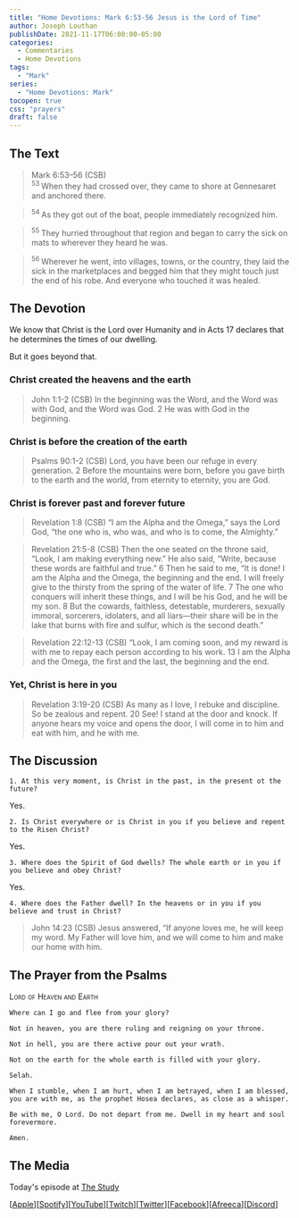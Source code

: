```yaml
---
title: "Home Devotions: Mark 6:53-56 Jesus is the Lord of Time"
author: Joseph Louthan
publishDate: 2021-11-17T06:00:00-05:00
categories:
  - Commentaries
  - Home Devotions
tags:
  - "Mark"
series:
  - "Home Devotions: Mark"
tocopen: true
css: "prayers"
draft: false
---
```

## The Text

>Mark 6:53–56 (CSB)  
><sup> 53 </sup> When they had crossed over, they came to shore at Gennesaret and anchored there. 

><sup> 54 </sup> As they got out of the boat, people immediately recognized him. 

><sup> 55 </sup> They hurried throughout that region and began to carry the sick on mats to wherever they heard he was. 

><sup> 56 </sup> Wherever he went, into villages, towns, or the country, they laid the sick in the marketplaces and begged him that they might touch just the end of his robe. And everyone who touched it was healed.

## The Devotion

We know that Christ is the Lord over Humanity and in Acts 17 declares that he determines the times of our dwelling.

But it goes beyond that.

### Christ created the heavens and the earth

>John 1:1-2 (CSB) In the beginning was the Word, and the Word was with God, and the Word was God. 2 He was with God in the beginning.

### Christ is before the creation of the earth

>Psalms 90:1-2 (CSB) Lord, you have been our refuge
in every generation.
2 Before the mountains were born,
before you gave birth to the earth and the world,
from eternity to eternity, you are God.

### Christ is forever past and forever future

>Revelation 1:8 (CSB) “I am the Alpha and the Omega,” says the Lord God, “the one who is, who was, and who is to come, the Almighty.”

>Revelation 21:5-8 (CSB) Then the one seated on the throne said, “Look, I am making everything new.” He also said, “Write, because these words are faithful and true.” 6 Then he said to me, “It is done! I am the Alpha and the Omega, the beginning and the end. I will freely give to the thirsty from the spring of the water of life. 7 The one who conquers will inherit these things, and I will be his God, and he will be my son. 8 But the cowards, faithless, detestable, murderers, sexually immoral, sorcerers, idolaters, and all liars—their share will be in the lake that burns with fire and sulfur, which is the second death.”

>Revelation 22:12-13 (CSB) “Look, I am coming soon, and my reward is with me to repay each person according to his work. 13 I am the Alpha and the Omega, the first and the last, the beginning and the end.

### Yet, Christ is here in you

>Revelation 3:19-20 (CSB) As many as I love, I rebuke and discipline. So be zealous and repent. 20 See! I stand at the door and knock. If anyone hears my voice and opens the door, I will come in to him and eat with him, and he with me.

## The Discussion

```text
1. At this very moment, is Christ in the past, in the present ot the future?
```

Yes.

```text
2. Is Christ everywhere or is Christ in you if you believe and repent to the Risen Christ?
```

Yes.

```text
3. Where does the Spirit of God dwells? The whole earth or in you if you believe and obey Christ?
```

Yes.

```text
4. Where does the Father dwell? In the heavens or in you if you believe and trust in Christ?
```

>John 14:23 (CSB) Jesus answered, “If anyone loves me, he will keep my word. My Father will love him, and we will come to him and make our home with him.

## The Prayer from the Psalms

>

<div style='font-variant: small-caps;'>
Lord of Heaven and Earth
</div>

```text
Where can I go and flee from your glory?

Not in heaven, you are there ruling and reigning on your throne.

Not in hell, you are there active pour out your wrath.

Not on the earth for the whole earth is filled with your glory.

Selah.

When I stumble, when I am hurt, when I am betrayed, when I am blessed, you are with me, as the prophet Hosea declares, as close as a whisper.

Be with me, O Lord. Do not depart from me. Dwell in my heart and soul forevermore.

Amen.
```

<div style="page-break-after: always;"></div>

## The Media

Today's episode at [The Study](http://study.theologic.us/podcast/home-devotions-mark-653-56-jesus-is-the-lord-of-time)

\[[Apple](https://podcasts.apple.com/us/podcast/the-study/id1557102127)\]\[[Spotify](https://open.spotify.com/show/0Xs5qsNvWePyRqcmtOTPkR)\]\[[YouTube](http://youtube.theologic.us)\]\[[Twitch](http://twitch.theologic.us)\]\[[Twitter](https://twitter.com/theologic_us)\]\[[Facebook](https://www.facebook.com/groups/462231051477464)\]\[[Afreeca](https://bj.afreecatv.com/theologicus)\]\[[Discord](http://discord.theologic.us)\]
